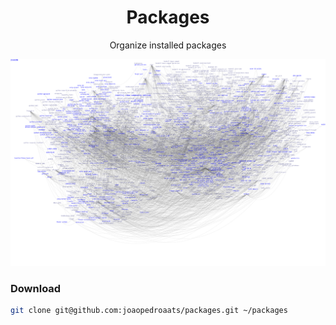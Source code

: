 <h1 align="center">Packages</h1>

<p align="center">Organize installed packages</p>

![pacgraph](./.github/pacgraph.svg)

### Download

```sh
git clone git@github.com:joaopedroaats/packages.git ~/packages
```
